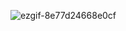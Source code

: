 ![ezgif-8e77d24668e0cf](https://github.com/user-attachments/assets/eae02f93-28e3-4fcc-815b-70190de1d448)

<!--
**0xSynchrxnized/0xSynchrxnized** is a ✨ _special_ ✨ repository because its `README.md` (this file) appears on your GitHub profile.

Here are some ideas to get you started:

- 🔭 I’m currently working on ...
- 🌱 I’m currently learning ...
- 👯 I’m looking to collaborate on ...![Uploading unknown.png…]()

- 🤔 I’m looking for help with ...
- 💬 Ask me about ...
- 📫 How to reach me: ...
- 😄 Pronouns: ...
- ⚡ Fun fact: ...
-->
